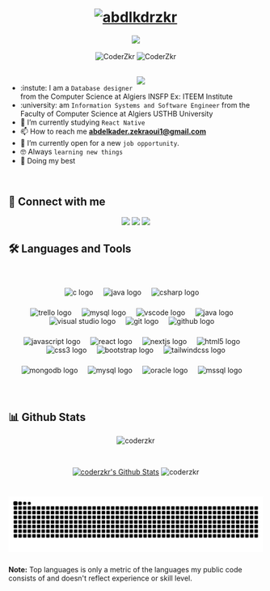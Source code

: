 <h1 align="center"><a href="https://github.com/coderzkr">
    <img src="https://readme-typing-svg.demolab.com?font=Fira+Code&size=25&duration=100&pause=800&color=ocean&center=true&width=435&lines=Hi+👋,+I'm+Abdelkader+Zkr" alt="abdlkdrzkr" /></a></h1>

<p align="center">
    <a href="http://coderzkr.me">
    <img src="https://readme-typing-svg.demolab.com?font=Fira+Code&size=25&duration=1000&pause=1000&color=indigo&center=true&width=700&lines=React+Developer+%7C+Junior+Software+Engineer;Database+Modeler+%7C+Senior+Tech;Learning+Mobile+App+Development+%7C+React+Native" /></a>
</p>

<p align="center"> <img src="https://komarev.com/ghpvc/?username=CoderZkr&label=Profile%20views&color=0e75b6&style=flat" alt="CoderZkr" />
		   <img src="https://img.shields.io/github/followers/CoderZkr?label=Followers" alt="CoderZkr" />
</p>
<br>
<img align="right" src="https://user-images.githubusercontent.com/63050133/156676671-d5b2e362-97d4-4404-9447-dd71ddfea82f.gif" width = 250px/>

- :instute: I am a `Database designer` from the Computer Science at Algiers INSFP Ex: ITEEM Institute
- :university: am `Information Systems and Software Engineer` from the Faculty of Computer Science at Algiers USTHB University
- 🌱 I’m currently studying `React Native`
- 📫 How to reach me **abdelkader.zekraoui1@gmail.com**
- :thinking: I’m currently open for a new `job opportunity`.
- :nerd_face: Always `learning new things`
- 🐼 Doing my best

<br>

## 📩 Connect with me

<p align="center">
    <a href="mailto:abdelkader.zekraoui1@gmail.com" title="Gmail"><img src="https://img.shields.io/badge/gmail-%23F05033.svg?style=for-the-badge&logo=gmail&logoColor=white"/></a>  
<a href="https://www.facebook.com/profile.php?id=100081443012837" title="Facebook"><img src="https://img.shields.io/badge/Facebook-%231877F2.svg?style=for-the-badge&logo=Facebook&logoColor=white"/></a>
    <a href="https://www.linkedin.com/in/abdelkader-zekraoui-a13682215/" title="LinkedIn"><img src="https://img.shields.io/badge/linkedin-%230077B5.svg?style=for-the-badge&logo=linkedin&logoColor=white"/></a>  
</p>

## 🛠 Languages and Tools

<br clear="both">

###

<div align="center">
  <img src="https://cdn.jsdelivr.net/gh/devicons/devicon/icons/c/c-original.svg" height="40" alt="c logo"  />
  <img width="12" />
  <img src="https://cdn.jsdelivr.net/gh/devicons/devicon@latest/icons/java/java-original-wordmark.svg" height="40" alt="java logo"  />
  <img width="12" />
  <img src="https://cdn.jsdelivr.net/gh/devicons/devicon/icons/csharp/csharp-original.svg" height="40" alt="csharp logo"  />
  <img width="12" />
</div>

###

<div align="center">
  <img src="https://cdn.jsdelivr.net/gh/devicons/devicon@latest/icons/trello/trello-original-wordmark.svg" height="35" alt="trello logo"  />
  <img width="12" />
  <img src="https://cdn.jsdelivr.net/gh/devicons/devicon@latest/icons/slack/slack-original.svg" height="35" alt="mysql logo"  />
  <img width="12" />
  <img title="VS Code" src="https://cdn.jsdelivr.net/gh/devicons/devicon@latest/icons/vscode/vscode-original.svg" height="40" alt="vscode logo"  />
  <img width="12" />
  <img src="https://cdn.jsdelivr.net/gh/devicons/devicon@latest/icons/eclipse/eclipse-original-wordmark.svg" height="40" alt="java logo"  />
  <img width="12" />
  <img title="Visual Studio" src="https://cdn.jsdelivr.net/gh/devicons/devicon@latest/icons/visualstudio/visualstudio-original.svg" height="40" alt="visual studio logo"  />
  <img width="12" />
  <img src="https://cdn.jsdelivr.net/gh/devicons/devicon/icons/git/git-original.svg" height="35" alt="git logo"  />
  <img width="12" />
  <img src="https://cdn.jsdelivr.net/gh/devicons/devicon/icons/github/github-original.svg" height="35" alt="github logo"  />
  <img width="12" />
</div>

###

<div align="center">
  <img src="https://cdn.jsdelivr.net/gh/devicons/devicon/icons/javascript/javascript-original.svg" height="35" alt="javascript logo"  />
  <img width="12" />
  <img src="https://cdn.jsdelivr.net/gh/devicons/devicon/icons/react/react-original.svg" height="35" alt="react logo"  />
  <img width="12" />
  <img src="https://cdn.jsdelivr.net/gh/devicons/devicon/icons/nextjs/nextjs-original.svg" height="35" alt="nextjs logo"  />
  <img width="12" />
  <img src="https://cdn.jsdelivr.net/gh/devicons/devicon/icons/html5/html5-original.svg" height="35" alt="html5 logo"  />
  <img width="12" />
  <img src="https://cdn.jsdelivr.net/gh/devicons/devicon/icons/css3/css3-original.svg" height="35" alt="css3 logo"  />
  <img width="12" />
  <img src="https://cdn.jsdelivr.net/gh/devicons/devicon/icons/bootstrap/bootstrap-original.svg" height="35" alt="bootstrap logo"  />
  <img width="12" />
  <img src="https://cdn.jsdelivr.net/gh/devicons/devicon@latest/icons/tailwindcss/tailwindcss-original.svg" height="35" alt="tailwindcss logo"  />
</div>

###

<div align="center">
  <img src="https://cdn.jsdelivr.net/gh/devicons/devicon/icons/mongodb/mongodb-original.svg" height="35" alt="mongodb logo"  />
  <img width="12" />
  <img src="https://cdn.jsdelivr.net/gh/devicons/devicon/icons/mysql/mysql-original.svg" height="35" alt="mysql logo"  />
  <img width="12" />
  <img src="https://cdn.jsdelivr.net/gh/devicons/devicon/icons/oracle/oracle-original.svg" height="35" alt="oracle logo"  />
  <img width="12" />
  <img src="https://cdn.jsdelivr.net/gh/devicons/devicon@latest/icons/microsoftsqlserver/microsoftsqlserver-original-wordmark.svg" height="35" alt="mssql logo"  />
  <img width="12" />
</div>

###

<br>

## 📊 Github Stats

<p align="center"><img src="https://github-readme-streak-stats.herokuapp.com/?user=coderzkr&theme=tokyonight_duo" alt="coderzkr" /></p>
  <br/>
  <p align="center">
    <a href="https://github.com/anuraghazra/github-readme-stats">
	    <img alt="coderzkr's Github Stats" src="https://github-readme-stats.vercel.app/api?username=coderzkr&show_icons=true&count_private=true&locale=en&theme=tokyonight&layout=compact" height="230px"/></a>
	  <img src="https://github-readme-stats.vercel.app/api/top-langs?username=coderzkr&langs_count=10&show_icons=true&locale=en&theme=tokyonight" alt="coderzkr" height="230px"/>
<br/>

###

<br clear="both">

<img src="https://raw.githubusercontent.com/mededdahby/mededdahby/output/snake.svg" alt="Snake animation" />

###

<b>Note:</b> Top languages is only a metric of the languages my public code consists of and doesn't reflect experience or skill level.

  </p>
